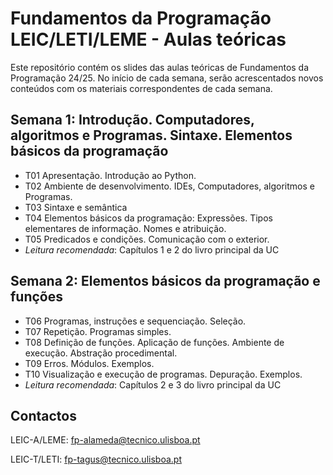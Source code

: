 # Fundamentos da Programação LEIC/LETI/LEME - Aulas teóricas

Este repositório contém os slides das aulas teóricas de Fundamentos da Programação 24/25.
No início de cada semana, serão acrescentados novos conteúdos com os materiais correspondentes de cada semana.

## Semana 1: Introdução. Computadores, algoritmos e Programas. Sintaxe. Elementos básicos da programação


- T01 Apresentação. Introdução ao Python.
- T02 Ambiente de desenvolvimento. IDEs, Computadores, algoritmos e Programas. 
- T03 Sintaxe e semântica 
- T04 Elementos básicos da programação: Expressões. Tipos elementares de informação. Nomes e atribuição.  
- T05 Predicados e condições. Comunicação com o exterior. 
- _Leitura recomendada_: Capítulos 1 e 2 do livro principal da UC


## Semana 2:  Elementos básicos da programação e funções
- T06 Programas, instruções e sequenciação. Seleção. 
- T07 Repetição. Programas simples.
- T08 Definição de funções. Aplicação de funções. Ambiente de execução. Abstração procedimental. 
- T09 Erros. Módulos. Exemplos. 
- T10 Visualização e execução de programas. Depuração. Exemplos. 
- _Leitura recomendada_: Capítulos 2 e 3 do livro principal da UC

<!--
## Semana 3: Tuplos, ciclos contados e strings
- T11 Tuplos 
- T12 Ciclos contados 
- T13 Cadeias de caracteres revisitadas. 
- T14 Métodos das cadeias de caracteres. Formatação. 
- T15 Exercícios e exemplos da matéria anterior. 
- _Leitura recomendada_: Capítulo 4 do livro principal da UC


## Semana 4: Listas e dicionários
- T16 Listas. Imutabilidade. Método de passagem de parâmetros. 
- T17 _List comprehensions_. Exemplos. IMEI. O crivo de Eratóstenes. 
- T18 Algoritmos de procura e de ordenação 
- T19 O tipo dicionário. Frequência de letras num texto. Dicionários de dicionários. O tipo conjunto (set). 
T20 Revisões de matéria. Exercícios e exemplos.
- _Leitura recomendada_: Capítulos 5 e 8 do livro principal da UC


## Semana 5: TADs, ficheiros e excepções
- T21 Abstração em programação. Números complexos. Complexos como dicionários. 
- T22 Metodologia dos tipos abstratos de dados. Exemplos.
- T23 Discussão 1º projeto. Boas práticas. Dúvidas. Testes unitários. GitLab e submissão do projeto.
- T24 O tipo ficheiro. Leitura de ficheiros. Escrita, with statement.
- T25 Excepções. Revisões da matéria e solução de exercícios. 
- _Leituras recomendadas_: Capítulos 9 e 10

## Semana 6: Programação funcional: Funções de ordem superior e intro recursividade
- T26 Funções revisitadas. Programação funcional. Estruturação de funções. Funções internas. Scope.
- T27 Funções de ordem superior. Funções como parâmetros. Funções Lambda. 
- T28 Funcionais sobre listas. 
- T29 Funcionais como parâmetros e como valor.
- T30 Recursão e iteração. Recursão de cauda. 
- _Leituras recomendadas_: Capítulo 6 "Funções Revisitadas"  e Capítulo 7

## Semana 7: Recursão, projetos e outros tópicos
- T31 Recursão e iteração. Recursão de cauda. 
- T32 Recursão em árvore e recursão múltipla. Considerações sobre eficiência. 
- T33 Projeto 1. Soluções. Testes privados. Desenvolvimento de projetos.
- T34 Projeto 2. Enunciado. Dúvidas. TADs e abstração. 
- T35 Tópicos de Python. Classes e objetos. Desafios. Epílogo.
- _Leituras recomendadas_: Capítulo 7 do livro principal da UC
-->



## Contactos
LEIC-A/LEME: [fp-alameda@tecnico.ulisboa.pt](mailto:fp-alameda@tecnico.ulisboa.pt) 

LEIC-T/LETI: [fp-tagus@tecnico.ulisboa.pt](mailto:fp-tagus@tecnico.ulisboa.pt)
